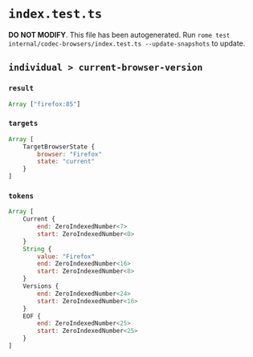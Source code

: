 # `index.test.ts`

**DO NOT MODIFY**. This file has been autogenerated. Run `rome test internal/codec-browsers/index.test.ts --update-snapshots` to update.

## `individual > current-browser-version`

### `result`

```javascript
Array ["firefox:85"]
```

### `targets`

```javascript
Array [
	TargetBrowserState {
		browser: "Firefox"
		state: "current"
	}
]
```

### `tokens`

```javascript
Array [
	Current {
		end: ZeroIndexedNumber<7>
		start: ZeroIndexedNumber<0>
	}
	String {
		value: "Firefox"
		end: ZeroIndexedNumber<16>
		start: ZeroIndexedNumber<8>
	}
	Versions {
		end: ZeroIndexedNumber<24>
		start: ZeroIndexedNumber<16>
	}
	EOF {
		end: ZeroIndexedNumber<25>
		start: ZeroIndexedNumber<25>
	}
]
```

